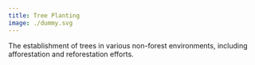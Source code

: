 ```yaml
---
title: Tree Planting
image: ./dummy.svg
---
```


The establishment of trees in various non-forest environments, including afforestation and reforestation efforts.
